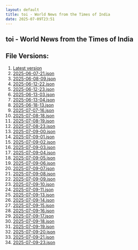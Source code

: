 ```yaml
---
layout: default
title: toi - World News from the Times of India
date: 2025-07-09T23:51
---
```


## toi - World News from the Times of India

<div id="data-chart"></div>
<div id="data-table"></div>
<script>
document.addEventListener('DOMContentLoaded', function(){
  document.getElementById('data-table').textContent = 'This source isn't supported for tables yet.';
});
</script>

## File Versions:
1. [Latest version](./latest.json)
2. [2025-06-07-21.json](./2025-06-07-21.json)
3. [2025-06-08-09.json](./2025-06-08-09.json)
4. [2025-06-12-22.json](./2025-06-12-22.json)
5. [2025-06-12-23.json](./2025-06-12-23.json)
6. [2025-06-13-03.json](./2025-06-13-03.json)
7. [2025-06-13-04.json](./2025-06-13-04.json)
8. [2025-06-18-13.json](./2025-06-18-13.json)
9. [2025-07-07-16.json](./2025-07-07-16.json)
10. [2025-07-08-18.json](./2025-07-08-18.json)
11. [2025-07-08-19.json](./2025-07-08-19.json)
12. [2025-07-08-23.json](./2025-07-08-23.json)
13. [2025-07-09-00.json](./2025-07-09-00.json)
14. [2025-07-09-01.json](./2025-07-09-01.json)
15. [2025-07-09-02.json](./2025-07-09-02.json)
16. [2025-07-09-03.json](./2025-07-09-03.json)
17. [2025-07-09-04.json](./2025-07-09-04.json)
18. [2025-07-09-05.json](./2025-07-09-05.json)
19. [2025-07-09-06.json](./2025-07-09-06.json)
20. [2025-07-09-07.json](./2025-07-09-07.json)
21. [2025-07-09-08.json](./2025-07-09-08.json)
22. [2025-07-09-09.json](./2025-07-09-09.json)
23. [2025-07-09-10.json](./2025-07-09-10.json)
24. [2025-07-09-11.json](./2025-07-09-11.json)
25. [2025-07-09-13.json](./2025-07-09-13.json)
26. [2025-07-09-14.json](./2025-07-09-14.json)
27. [2025-07-09-15.json](./2025-07-09-15.json)
28. [2025-07-09-16.json](./2025-07-09-16.json)
29. [2025-07-09-17.json](./2025-07-09-17.json)
30. [2025-07-09-18.json](./2025-07-09-18.json)
31. [2025-07-09-19.json](./2025-07-09-19.json)
32. [2025-07-09-20.json](./2025-07-09-20.json)
33. [2025-07-09-21.json](./2025-07-09-21.json)
34. [2025-07-09-23.json](./2025-07-09-23.json)
